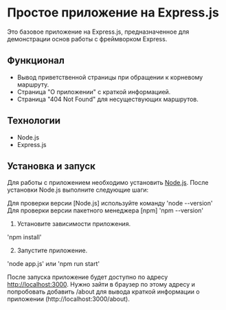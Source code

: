 # Простое приложение на Express.js

Это базовое приложение на Express.js, предназначенное для демонстрации основ работы с фреймворком Express.
## Функционал

- Вывод приветственной страницы при обращении к корневому маршруту.
- Страница "О приложении" с краткой информацией.
- Страница "404 Not Found" для несуществующих маршрутов.

## Технологии

- Node.js
- Express.js

## Установка и запуск

Для работы с приложением необходимо установить [Node.js](https://nodejs.org/). После установки Node.js выполните следующие шаги:

Для проверки версии [Node.js] используйте команду 'node --version'
Для проверки версии пакетного менеджера [npm] 'npm --version'

1. Установите зависимости приложения.

'npm install'

2. Запустите приложение.

'node app.js' или 'npm run start'

После запуска приложение будет доступно по адресу [http://localhost:3000](http://localhost:3000).
Нужно зайти в браузер по этому адресу и попробовать добавить /about для вывода краткой информации о приложении (http://localhost:3000/about).

